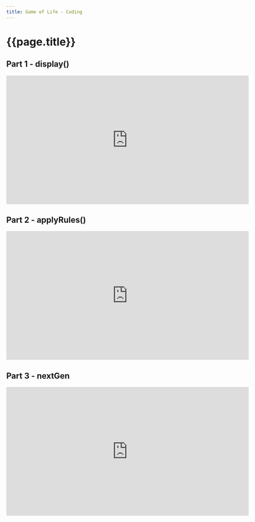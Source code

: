```yaml
---
title: Game of Life - Coding
---
```


# {{page.title}}

## Part 1 - display()

<iframe width="640" height="340" src="https://www.youtube.com/embed/hiJiAtcy4rY" frameborder="0" allow="accelerometer; autoplay; encrypted-media; gyroscope; picture-in-picture" allowfullscreen></iframe>

## Part 2 - applyRules()
<iframe width="640" height="340" src="https://www.youtube.com/embed/LzBnlrj5qAg" frameborder="0" allow="accelerometer; autoplay; encrypted-media; gyroscope; picture-in-picture" allowfullscreen></iframe>

## Part 3 - nextGen
<iframe width="640" height="340" src="https://www.youtube.com/embed/OMKabgixS18" frameborder="0" allow="accelerometer; autoplay; encrypted-media; gyroscope; picture-in-picture" allowfullscreen></iframe>